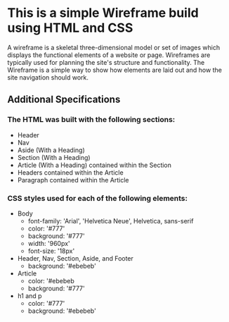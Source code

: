 # This is a simple Wireframe build using HTML and CSS
A wireframe is a skeletal three-dimensional model or set of images which displays the functional elements of a website or page. Wireframes are typically used for planning the site's structure and functionality. The Wireframe is a simple way to show how elements are laid out and how the site navigation should work.

## Additional Specifications 
### The HTML was built with the following sections:
   * Header
   * Nav
   * Aside (With a Heading)
   * Section (With a Heading)
   * Article (With a Heading) contained within the Section
   * Headers contained within the Article
   * Paragraph contained within the Article
   
 ### CSS styles used for each of the following elements:
   * Body
     * font-family: 'Arial', 'Helvetica Neue', Helvetica, sans-serif
     * color: '#777'
     * background: '#777'
     * width: '960px'
     * font-size: '18px'
   * Header, Nav, Section, Aside, and Footer
     * background: '#ebebeb'
   * Article
     * color: '#ebebeb
     * background: '#777'
   * h1 and p
     * color: '#777'
     * background: '#ebebeb'
   
